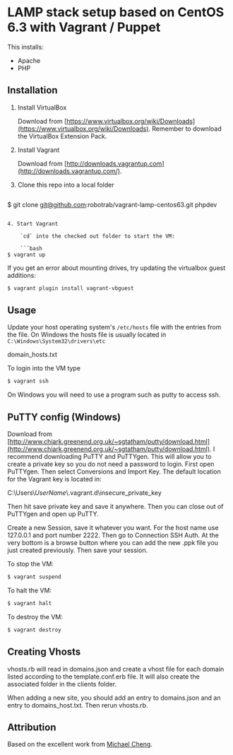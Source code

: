 # LAMP stack setup based on CentOS 6.3 with Vagrant / Puppet

This installs:

- Apache
- PHP

## Installation

1. Install VirtualBox

	Download from [https://www.virtualbox.org/wiki/Downloads](https://www.virtualbox.org/wiki/Downloads). Remember to download the VirtualBox Extension Pack.

2. Install Vagrant

	Download from [http://downloads.vagrantup.com](http://downloads.vagrantup.com/).

3. Clone this repo into a local folder

	```bash
$ git clone git@github.com:robotrab/vagrant-lamp-centos63.git phpdev
```

4. Start Vagrant

	`cd` into the checked out folder to start the VM:

	```bash
$ vagrant up
```
  If you get an error about mounting drives, try updating the virtualbox guest additions:

  ```bash
$ vagrant plugin install vagrant-vbguest
```

## Usage

Update your host operating system's `/etc/hosts` file with the entries from the file.
On Windows the hosts file is usually located in `C:\Windows\System32\drivers\etc`

domain_hosts.txt


To login into the VM type
```bash
$ vagrant ssh
```
On Windows you will need to use a program such as putty to access ssh.

## PuTTY config (Windows)
Download from [http://www.chiark.greenend.org.uk/~sgtatham/putty/download.html](http://www.chiark.greenend.org.uk/~sgtatham/putty/download.html).
I recommend downloading PuTTY and PuTTYgen. This will allow you to create a private key so you do not need a password to login.
First open PuTTYgen. Then select Conversions and Import Key. The default location for the Vagrant key is located in:

C:\\Users\\*UserName*\\.vagrant.d\\insecure_private_key

Then hit save private key and save it anywhere. Then you can close out of PuTTYgen and open up PuTTY.

Create a new Session, save it whatever you want. For the host name use 127.0.0.1 and port number 2222. Then go to Connection SSH Auth. At the very bottom is a browse
button where you can add the new .ppk file you just created previously. Then save your session.

To stop the VM:
```bash
$ vagrant suspend
```

To halt the VM:
```bash
$ vagrant halt
```

To destroy the VM:
```bash
$ vagrant destroy
```

## Creating Vhosts

vhosts.rb will read in domains.json and create a vhost file for each domain listed according
to the template.conf.erb file. It will also create the associated folder in the clients folder.

When adding a new site, you should add an entry to domains.json and an entry to domains_host.txt. Then rerun vhosts.rb.

## Attribution

Based on the excellent work from [Michael Cheng](https://github.com/miccheng/vagrant-lamp-centos63).
